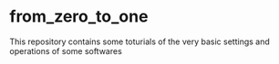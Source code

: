 # from_zero_to_one
This repository contains some toturials of the very basic settings and operations of some softwares
